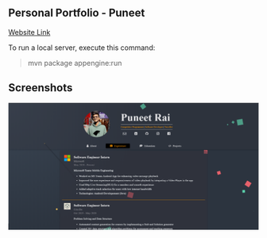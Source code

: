 ## Personal Portfolio - Puneet

[Website Link](https://8080-dot-13145772-dot-devshell.appspot.com/?authuser=1#)

To run a local server, execute this command:
>mvn package appengine:run

## Screenshots

![](./screenshots/screenshot_1.png)